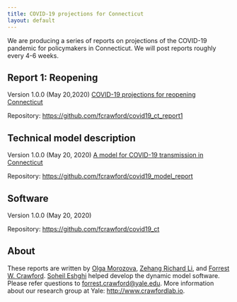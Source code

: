 ```yaml
---
title: COVID-19 projections for Connecticut
layout: default
---
```


We are producing a series of reports on projections of the COVID-19 pandemic for policymakers in Connecticut. We will post reports roughly every 4-6 weeks. 

## Report 1: Reopening

Version 1.0.0 (May 20,2020) [COVID-19 projections for reopening Connecticut](https://github.com/fcrawford/covid19_ct_report1/releases)

Repository: <https://github.com/fcrawford/covid19_ct_report1>


## Technical model description

Version 1.0.0 (May 20, 2020) [A model for COVID-19 transmission in Connecticut](https://github.com/fcrawford/covid19_model_report/releases)

Repository: <https://github.com/fcrawford/covid19_model_report>


## Software 

Version 1.0.0 (May 20, 2020)

Repository: <https://github.com/fcrawford/covid19_ct>


## About

These reports are written by [Olga Morozova](http://campuspress.yale.edu/omorozova/), [Zehang Richard Li](https://zehangli.com/), and [Forrest W. Crawford](http://www.crawfordlab.io/). [Soheil Eshghi](http://www.soheileshghi.com/) helped develop the dynamic model software.  Please refer questions to <forrest.crawford@yale.edu>.  More information about our research group at Yale: <http://www.crawfordlab.io>. 




